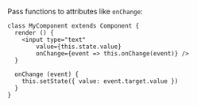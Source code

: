 Pass functions to attributes like `onChange`:

    class MyComponent extends Component {
      render () {
        <input type="text"
            value={this.state.value}
            onChange={event => this.onChange(event)} />
      }

      onChange (event) {
        this.setState({ value: event.target.value })
      }
    }




